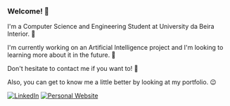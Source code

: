 ### Welcome! 👋

I'm a Computer Science and Engineering Student at University da Beira Interior. 🏫

I'm currently working on an Artificial Intelligence project and I'm looking to learning more about it in the future. 🦾

Don't hesitate to contact me if you want to! 💬

Also, you can get to know me a little better by looking at my portfolio. 😉

[![LinkedIn](https://img.shields.io/badge/LinkedIn-Profile-blue?style=for-the-badge&logo=linkedin)](https://www.linkedin.com/in/antonio-cruz-ac21/)
[![Personal Website](https://img.shields.io/badge/Personal%20Website-Link-success?style=for-the-badge&logo=react)](https://antoniopcruz.github.io/Portfolio/)

<!--
**AntonioPCruz/AntonioPCruz** is a ✨ _special_ ✨ repository because its `README.md` (this file) appears on your GitHub profile.

Here are some ideas to get you started:

- 🔭 I’m currently working on ...
- 🌱 I’m currently learning ...
- 👯 I’m looking to collaborate on ...
- 🤔 I’m looking for help with ...
- 💬 Ask me about ...
- 📫 How to reach me: ...
- 😄 Pronouns: ...
- ⚡ Fun fact: ...
-->
